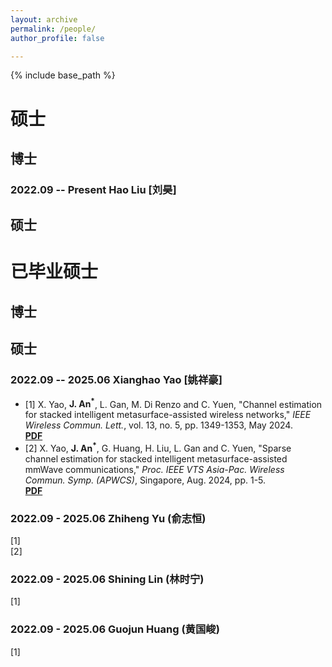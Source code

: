 ```yaml
---
layout: archive
permalink: /people/
author_profile: false

---
```


{% include base_path %}
# 硕士
## 博士
### 2022.09 -- Present Hao Liu [刘昊]
## 硕士
# 已毕业硕士
## 博士
## 硕士
### 2022.09 -- 2025.06 Xianghao Yao [姚祥豪]
* [1] X. Yao, **J. An<sup>*</sup>**, L. Gan, M. Di Renzo and C. Yuen, "Channel estimation for stacked intelligent metasurface-assisted wireless networks," _IEEE Wireless Commun. Lett._, vol. 13, no. 5, pp. 1349-1353, May 2024.<br>
**[PDF](https://ieeexplore.ieee.org/document/10445164)**
* [2] X. Yao, **J. An<sup>*</sup>**, G. Huang, H. Liu, L. Gan and C. Yuen, "Sparse channel estimation for stacked intelligent metasurface-assisted mmWave communications," _Proc. IEEE VTS Asia-Pac. Wireless Commun. Symp. (APWCS)_, Singapore, Aug. 2024, pp. 1-5.<br>
**[PDF](https://ieeexplore.ieee.org/document/10679297)** 
### 2022.09 - 2025.06 Zhiheng Yu (俞志恒)
[1]<br>
[2]
### 2022.09 - 2025.06 Shining Lin (林时宁)
[1]
### 2022.09 - 2025.06 Guojun Huang (黄国峻)
[1]
